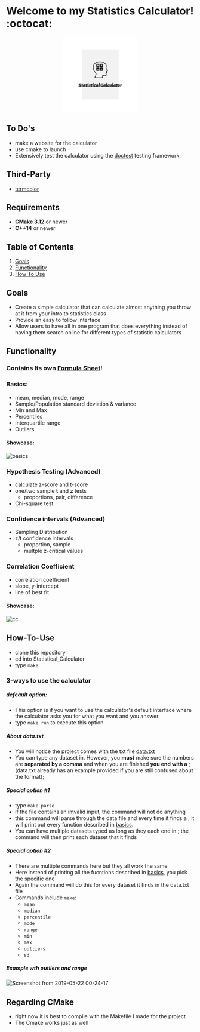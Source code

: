 
# Welcome to my Statistics Calculator! :octocat:

<p align="center"><img src="stat-logo.jpeg" alt="Statistical Calculator" width="200" height="200"/></p>

## To Do's
- make a website for the calculator
- use cmake to launch
- Extensively test the calculator using the [doctest](https://github.com/onqtam/doctest) testing framework

## Third-Party 
- [termcolor](https://github.com/marinov98/termcolor)

## Requirements 
- **CMake 3.12** or newer
- **C++14** or newer

## Table of Contents
  1. [Goals](#Goals)
  2. [Functionality](#Functionality)
  3. [How To Use](#How-To-Use)

## Goals
- Create a simple calculator that can calculate almost anything you throw at it from your intro to statistics class
- Provide an easy to follow interface 
- Allow users to have all in one program that does everything instead of having them search online for different types of statistic calculators

## Functionality 

### Contains Its own [Formula Sheet](https://github.com/marinov98/Statistical_Calculator/blob/master/src/formulas.txt)!

### Basics: 
- mean, median, mode, range
- Sample/Population standard deviation & variance
- Min and Max
- Percentiles
- Interquartile range
- Outliers

#### Showcase:
![basics](https://user-images.githubusercontent.com/33673401/58147734-f9534c80-7c29-11e9-8a05-96f84acfeffa.png)


### Hypothesis Testing (Advanced)
- calculate z-score and t-score
- one/two sample **t** and **z** tests
  - proportions, pair, difference 
- Chi-square test

### Confidence intervals (Advanced)
- Sampling Distribution
- z/t confidence intervals
  - proportion, sample
  - multple z-critical values
  
### Correlation Coefficient
- correlation coefficient
- slope, y-intercept
- line of best fit

#### Showcase:
![cc](https://user-images.githubusercontent.com/33673401/58147914-a332d900-7c2a-11e9-823a-b9d7ef65ee91.png)

## How-To-Use
- clone this repository
- cd into  Statistical_Calculator
- type ```make```

### 3-ways to use the calculator
##### defeault option:
- This option is if you want to use the calculator's default interface where the calculator asks you for what you want and you answer
- type ```make run``` to execute this option

##### About data.txt
- You will notice the project comes with the txt file [data.txt](https://github.com/marinov98/Statistical_Calculator/blob/master/data.txt)
- You can type any dataset in. However, you **must** make sure the numbers are **separated by a comma** and when you are finished **you end with a ;** (data.txt already has an example provided if you are still confused about the format);

##### Special option #1
- type ```make parse```
- if the file contains an imvalid input, the command will not do anything 
- this command will parse through the data file and every time it finds a ; it will print out every function described in [basics](#Basics).
- You can have multiple datasets typed as long as they each end in ; the command will then print each dataset that it finds

##### Special option #2
- There are multiple commands here but they all work the same
- Here instead of printing all the fucntions described in [basics](#Basics), you pick the specific one 
- Again the command will do this for every dataset it finds in the data.txt file 
- Commands include ```make```:
  - ```mean```
  - ```median```
  - ```percentile```
  - ```mode```
  - ```range```
  - ```min```
  - ```max```
  - ```outliers```
  - ```sd```
  
##### Example wth outliers and range
![Screenshot from 2019-05-22 00-24-17](https://user-images.githubusercontent.com/33673401/58149637-bd23ea00-7c31-11e9-88ec-a9b32a3b21ae.png)
 
## Regarding CMake
- right now it is best to compile with the Makefile I made for the project
- The Cmake works just as well
